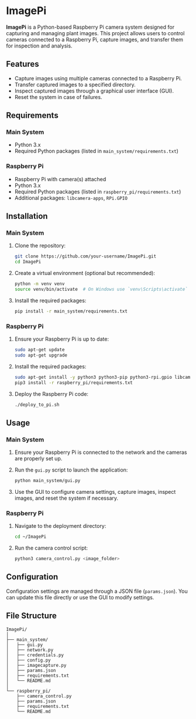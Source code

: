 # ImagePi

**ImagePi** is a Python-based Raspberry Pi camera system designed for capturing and managing plant images. This project allows users to control cameras connected to a Raspberry Pi, capture images, and transfer them for inspection and analysis.

## Features

- Capture images using multiple cameras connected to a Raspberry Pi.
- Transfer captured images to a specified directory.
- Inspect captured images through a graphical user interface (GUI).
- Reset the system in case of failures.

## Requirements

### Main System

- Python 3.x
- Required Python packages (listed in `main_system/requirements.txt`)

### Raspberry Pi

- Raspberry Pi with camera(s) attached
- Python 3.x
- Required Python packages (listed in `raspberry_pi/requirements.txt`)
- Additional packages: `libcamera-apps`, `RPi.GPIO`

## Installation

### Main System

1. Clone the repository:

    ```bash
    git clone https://github.com/your-username/ImagePi.git
    cd ImagePi
    ```

2. Create a virtual environment (optional but recommended):

    ```bash
    python -m venv venv
    source venv/bin/activate  # On Windows use `venv\Scripts\activate`
    ```

3. Install the required packages:

    ```bash
    pip install -r main_system/requirements.txt
    ```

### Raspberry Pi

1. Ensure your Raspberry Pi is up to date:

    ```bash
    sudo apt-get update
    sudo apt-get upgrade
    ```

2. Install the required packages:

    ```bash
    sudo apt-get install -y python3 python3-pip python3-rpi.gpio libcamera-apps
    pip3 install -r raspberry_pi/requirements.txt
    ```

3. Deploy the Raspberry Pi code:

    ```bash
    ./deploy_to_pi.sh
    ```

## Usage

### Main System

1. Ensure your Raspberry Pi is connected to the network and the cameras are properly set up.
2. Run the `gui.py` script to launch the application:

    ```bash
    python main_system/gui.py
    ```

3. Use the GUI to configure camera settings, capture images, inspect images, and reset the system if necessary.

### Raspberry Pi

1. Navigate to the deployment directory:

    ```bash
    cd ~/ImagePi
    ```

2. Run the camera control script:

    ```bash
    python3 camera_control.py <image_folder>
    ```

## Configuration

Configuration settings are managed through a JSON file (`params.json`). You can update this file directly or use the GUI to modify settings.

## File Structure

```plaintext
ImagePi/
│
├── main_system/
│   ├── gui.py
│   ├── network.py
│   ├── credentials.py
│   ├── config.py
│   ├── imagecapture.py
│   ├── params.json
│   ├── requirements.txt
│   └── README.md
│
└── raspberry_pi/
    ├── camera_control.py
    ├── params.json
    ├── requirements.txt
    └── README.md


